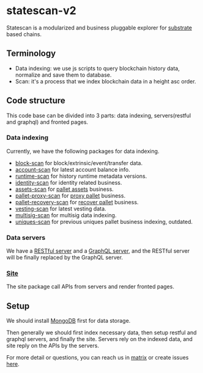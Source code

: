 # statescan-v2

Statescan is a modularized and business pluggable explorer for [substrate](https://github.com/paritytech/substrate)
based chains.

## Terminology

- Data indexing: we use js scripts to query blockchain history data, normalize and save them to database.
- Scan: it's a process that we index blockchain data in a height asc order.

## Code structure

This code base can be divided into 3 parts: data indexing, servers(restful and graphql) and fronted pages.

### Data indexing

Currently, we have the following packages for data indexing.

- [block-scan](./backend/packages/block-scan) for block/extrinsic/event/transfer data.
- [account-scan](./backend/packages/account-scan) for latest account balance info.
- [runtime-scan](./backend/packages/account-scan) for history runtime metadata versions.
- [identity-scan](./backend/packages/identity-scan) for identity related business.
- [assets-scan](./backend/packages/pallet-assets-scan)
  for [pallet assets](https://github.com/paritytech/polkadot-sdk/tree/master/substrate/frame/assets) business.
- [pallet-proxy-scan](./backend/packages/pallet-proxy-scan)
  for [proxy pallet](https://github.com/paritytech/polkadot-sdk/tree/master/substrate/frame/proxy) business.
- [pallet-recovery-scan](./backend/packages/pallet-recovery-scan)
  for [recover pallet](https://github.com/paritytech/polkadot-sdk/tree/master/substrate/frame/recovery) business.
- [vesting-scan](./backend/packages/vesting-scan) for latest vesting data.
- [multisig-scan](./backend/packages/multisig-scan) for multisig data indexing.
- [uniques-scan](./backend/packages/uniques-scan) for previous uniques pallet business indexing, outdated.

### Data servers

We have a [RESTful server](./backend/packages/server) and a [GraphQL server](./backend/packages/graphql-server), and the
RESTful server will be finally replaced by the GraphQL server.

### [Site](./site)

The site package call APIs from servers and render fronted pages.

## Setup

We should install [MongoDB](https://www.mongodb.com/docs/manual/administration/install-community/) first for data
storage.

Then generally we should first index necessary data, then setup restful and graphql servers, and finally the site.
Servers rely on the indexed data, and site reply on the APIs by the servers.

For more detail or questions, you can reach us in [matrix](https://app.element.io/#/room/#opensquare:matrix.org) or
create issues [here](https://github.com/opensquare-network/statescan-v2/issues).
